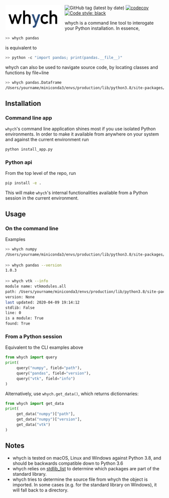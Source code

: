 <img src="logo.jpg"
     alt="whych logo"
     height="80"
     style="float: left; margin-right: 10px;" />

![GitHub tag (latest by date)](https://img.shields.io/github/v/tag/neutrinoceros/whych)
[![codecov](https://codecov.io/gh/neutrinoceros/whych/branch/master/graph/badge.svg)](https://codecov.io/gh/neutrinoceros/whych)
[![Code style: black](https://img.shields.io/badge/code%20style-black-000000.svg)](https://github.com/psf/black)

whych is a command line tool to interogate your Python installation.
In essence,

```bash
>> whych pandas
```
is equivalent to
```bash
>> python -c "import pandas; print(pandas.__file__)"
```

whych can also be used to navigate source code, by locating classes and functions by file+line

```bash
>> whych pandas.Dataframe
/Users/yourname/miniconda3/envs/production/lib/python3.8/site-packages/pandas/core/frame.py:319
```

## Installation

### Command line app

``whych``'s command line application shines most if you use isolated Python
environments. In order to make it available from anywhere on your system and
against the current environment run
```bash
python install_app.py
```

### Python api

From the top level of the repo, run
```bash
pip install -e .
```

This will make `whych`'s internal functionalities available from a Python
session in the current environment.


## Usage

### On the command line

Examples

```bash
>> whych numpy
/Users/yourname/miniconda3/envs/production/lib/python3.8/site-packages/numpy

>> whych pandas --version
1.0.3

>> whych vtk --info
module name: vtkmodules.all
path: /Users/yourname/miniconda3/envs/production/lib/python3.8/site-packages/vtkmodules/all.py
version: None
last updated: 2020-04-09 19:14:12
stdlib: False
line: 0
is a module: True
found: True
```

### From a Python session

Equivalent to the CLI examples above
```python
from whych import query
print(
     query("numpy", field="path"),
     query("pandas", field="version"),
     query("vtk", field="info")
)
```

Alternatively, use `whych.get_data()`, which returns dictionnaries:
```python
from whych import get_data
print(
     get_data("numpy")["path"],
     get_data("numpy")["version"],
     get_data("vtk")
)
```

## Notes
- whych is tested on macOS, Linux and Windows against Python 3.8, and should be
  backwards compatible down to Python 3.6
- whych relies on [stdlib_list](https://github.com/jackmaney/python-stdlib-list)
  to determine which packages are part of the standard library.
- whych tries to determine the source file from whych the object is imported. In
  some cases (e.g. for the standard library on Windows), it will fall back to a
  directory.
